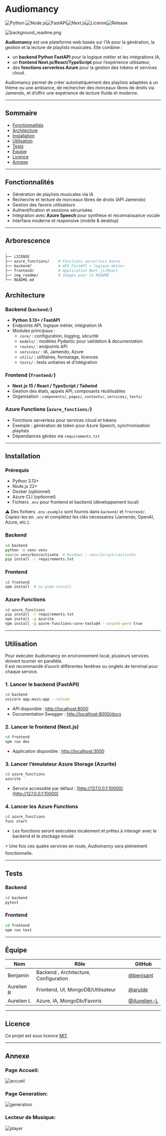 # Audiomancy

![Python](https://img.shields.io/badge/python-3.13+-blue?logo=python) ![Node.js](https://img.shields.io/badge/node.js-22+-green?logo=node.js)![FastAPI](https://img.shields.io/badge/FastAPI-0.115+-brightgreen)![Next.js](https://img.shields.io/badge/Next.js-15+-black?logo=next.js)![License](https://img.shields.io/badge/license-MIT-blue)![Release](https://img.shields.io/github/v/release/USERNAME/audiomancy)

![background_readme.png](img_readme/background_readme.png)

**Audiomancy** est une plateforme web basée sur l’IA pour la génération, la gestion et la lecture de playlists musicales. Elle combine :

- un **backend Python FastAPI** pour la logique métier et les intégrations IA,
- un **frontend Next.js/React/TypeScript** pour l’expérience utilisateur,
- des **fonctions serverless Azure** pour la gestion des tokens et services cloud.

Audiomancy permet de créer automatiquement des playlists adaptées à un thème ou une ambiance, de rechercher des morceaux libres de droits via Jamendo, et d’offrir une expérience de lecture fluide et moderne.

* * *

## Sommaire

- [Fonctionnalités](#fonctionnalit%C3%A9s)
- [Architecture](#architecture)
- [Installation](#installation)
- [Utilisation](#utilisation)
- [Tests](#tests)
- [Équipe](#%C3%A9quipe)
- [Licence](#licence)
- [Annexe](#annexe)

* * *

## Fonctionnalités

- Génération de playlists musicales via IA
- Recherche et lecture de morceaux libres de droits (API Jamendo)
- Gestion des favoris utilisateurs
- Authentification et sessions sécurisées
- Intégration avec **Azure Speech** pour synthèse et reconnaissance vocale
- Interface moderne et responsive (mobile & desktop)

* * *

## Arborescence 

```bash
.
├── LICENSE
├── azure_functions/    # Fonctions serverless Azure
├── backend/            # API FastAPI + logique métier
├── frontend/           # Application Next.js/React
├── img_readme/         # Images pour le README
└── README.md
```

## Architecture

### Backend (`backend/`)

- **Python 3.13+ / FastAPI**
- Endpoints API, logique métier, intégration IA
- Modules principaux :
    - `core/` : configuration, logging, sécurité
    - `models/` : modèles Pydantic pour validation & documentation
    - `routes/` : endpoints API
    - `services/` : IA, Jamendo, Azure
    - `utils/` : utilitaires, formatage, licences
    - `tests/` : tests unitaires et d’intégration

### Frontend (`frontend/`)

- **Next.js 15 / React / TypeScript / Tailwind**
- Gestion des états, appels API, composants réutilisables
- Organisation : `components/`, `pages/`, `contexts/`, `services/`, `tests/`

### Azure Functions (`azure_functions/`)

- Fonctions serverless pour services cloud et tokens
- Exemple : génération de token pour Azure Speech, synchronisation playlists
- Dépendances gérées via `requirements.txt`

* * *

## Installation

### Prérequis

- Python 3.13+  
- Node.js 22+  
- Docker (optionnel)  
- Azure CLI (optionnel)  
- Fichiers `.env` pour frontend et backend (développement local)

⚠️ Des fichiers `.env.example` sont fournis dans `backend/` et `frontend/`. Copiez-les en `.env` et complétez les clés nécessaires (Jamendo, OpenAI, Azure, etc.).

### Backend

```bash
cd backend
python -m venv venv
source venv/bin/activate  # Windows : venv\Scripts\activate
pip install -r requirements.txt
```

### Frontend

```bash
cd frontend
npm install  # ou pnpm install
```

### Azure Functions

```bash
cd azure_functions
pip install -r requirements.txt
npm install -g azurite
npm install -g azure-functions-core-tools@4 --unsafe-perm true
```

---

## Utilisation

Pour exécuter Audiomancy en environnement local, plusieurs services doivent tourner en parallèle.  
Il est recommandé d’ouvrir différentes fenêtres ou onglets de terminal pour chaque service.

### 1. Lancer le backend (FastAPI)

```bash
cd backend
uvicorn app.main:app --reload
```

- API disponible : [http://localhost:8000](http://localhost:8000)  
- Documentation Swagger : [http://localhost:8000/docs](http://localhost:8000/docs)

### 2. Lancer le frontend (Next.js)

```bash
cd frontend
npm run dev
```

- Application disponible : [http://localhost:3000](http://localhost:3000)

### 3. Lancer l’émulateur Azure Storage (Azurite)

```bash
cd azure_functions
azurite
```

- Service accessible par défaut : [http://127.0.0.1:10000](http://127.0.0.1:10000)

### 4. Lancer les Azure Functions

```bash
cd azure_functions
func start
```

- Les fonctions seront exécutées localement et prêtes à interagir avec le backend et le stockage émulé

⚡ Une fois ces quatre services en route, Audiomancy sera pleinement fonctionnelle.

* * *
## Tests

### Backend

```bash
cd backend
pytest
```

### Frontend

```bash
cd frontend
npm run test
```
* * *

## Équipe

| Nom | Rôle | GitHub |
| --- | --- | --- |
| Benjamin | Backend , Architecture, Configuration | [@benjsant](https://github.com/benjsant)  |
| Aurelien R | Frontend, UI, MongoDB/Utilisateur | [@aruide](https://github.com/aruide)  |
| Aurelien L | Azure, IA, MongoDb/Favoris | [@Aurelien-L](https://github.com/Aurelien-L)|

* * *

## Licence

Ce projet est sous licence [MIT](LICENSE).

* * *

## Annexe 

### Page Accueil: 
![accueil](img_readme/accueil.png)

### Page Generation: 
![generation](img_readme/generation.png)

### Lecteur de Musique:
![player](img_readme/player.png)